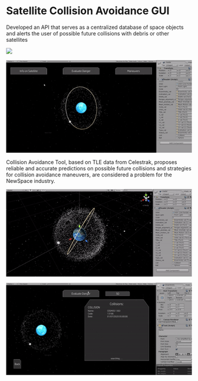 # Satellite Collision Avoidance GUI
Developed an API that serves as a centralized database of space objects and alerts the user of possible future collisions with debris or other satellites

![](trajectories.gif)

![](info_satellites.gif)

Collision Avoidance Tool, based on TLE data from Celestrak, proposes reliable and accurate predictions on possible future collisions and strategies for collision avoidance maneuvers, are considered a problem for the NewSpace industry. 

![](3dview.gif)


![](evaluate_danger.gif)


